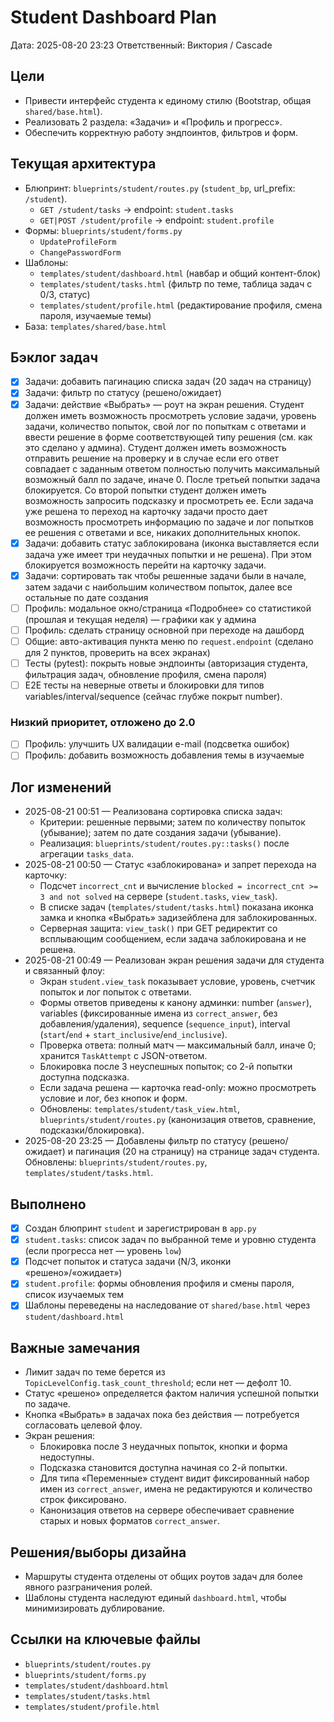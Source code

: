 # Student Dashboard Plan

Дата: 2025-08-20 23:23
Ответственный: Виктория / Cascade

## Цели
- Привести интерфейс студента к единому стилю (Bootstrap, общая `shared/base.html`).
- Реализовать 2 раздела: «Задачи» и «Профиль и прогресс».
- Обеспечить корректную работу эндпоинтов, фильтров и форм.

## Текущая архитектура
- Блюпринт: `blueprints/student/routes.py` (`student_bp`, url_prefix: `/student`).
  - `GET /student/tasks` → endpoint: `student.tasks`
  - `GET|POST /student/profile` → endpoint: `student.profile`
- Формы: `blueprints/student/forms.py`
  - `UpdateProfileForm`
  - `ChangePasswordForm`
- Шаблоны:
  - `templates/student/dashboard.html` (навбар и общий контент-блок)
  - `templates/student/tasks.html` (фильтр по теме, таблица задач с 0/3, статус)
  - `templates/student/profile.html` (редактирование профиля, смена пароля, изучаемые темы)
- База: `templates/shared/base.html`

## Бэклог задач
- [x] Задачи: добавить пагинацию списка задач (20 задач на страницу)
- [x] Задачи: фильтр по статусу (решено/ожидает)
- [x] Задачи: действие «Выбрать» — роут на экран решения. Студент должен иметь возможность просмотреть условие задачи, уровень задачи, количество попыток, свой лог по попыткам с ответами и ввести решение в форме соответствующей типу решения (см. как это сделано у админа). Студент должен иметь возможность отправить решение на проверку и в случае если его ответ совпадает с заданным ответом полностью получить максимальный возможный балл по задаче, иначе 0. После третьей попытки задача блокируется. Со второй попытки студент должен иметь возможность запросить подсказку и просмотреть ее. Если задача уже решена то переход на карточку задачи просто дает возможность просмотреть информацию по задаче и лог попытков ее решения с ответами и все, никаких дополнительных кнопок.
- [x] Задачи: добавить статус заблокирована (иконка выставляется если задача уже имеет три неудачных попытки и не решена). При этом блокируется возможность перейти на карточку задачи.
- [x] Задачи: сортировать так чтобы решенные задачи были в начале, затем задачи с наибольшим количеством попыток, далее все остальные по дате создания
- [ ] Профиль: модальное окно/страница «Подробнее» со статистикой (прошлая и текущая неделя) — графики как у админа
- [ ] Профиль: сделать страницу основной при переходе на дашборд
- [ ] Общие: авто-активация пункта меню по `request.endpoint` (сделано для 2 пунктов, проверить на всех экранах)
- [ ] Тесты (pytest): покрыть новые эндпоинты (авторизация студента, фильтрация задач, обновление профиля, смена пароля)
- [ ] E2E тесты на неверные ответы и блокировки для типов variables/interval/sequence (сейчас глубже покрыт number).

### Низкий приоритет, отложено до 2.0
- [ ] Профиль: улучшить UX валидации e-mail (подсветка ошибок)
- [ ] Профиль: добавить возможность добавления темы в изучаемые

## Лог изменений
- 2025-08-21 00:51 — Реализована сортировка списка задач:
  - Критерии: решенные первыми; затем по количеству попыток (убывание); затем по дате создания задачи (убывание).
  - Реализация: `blueprints/student/routes.py::tasks()` после агрегации `tasks_data`.
- 2025-08-21 00:50 — Статус «заблокирована» и запрет перехода на карточку:
  - Подсчет `incorrect_cnt` и вычисление `blocked = incorrect_cnt >= 3 and not solved` на сервере (`student.tasks`, `view_task`).
  - В списке задач (`templates/student/tasks.html`) показана иконка замка и кнопка «Выбрать» задизейблена для заблокированных.
  - Серверная защита: `view_task()` при GET редиректит со всплывающим сообщением, если задача заблокирована и не решена.
- 2025-08-21 00:49 — Реализован экран решения задачи для студента и связанный флоу:
  - Экран `student.view_task` показывает условие, уровень, счетчик попыток и лог попыток с ответами.
  - Формы ответов приведены к канону админки: number (`answer`), variables (фиксированные имена из `correct_answer`, без добавления/удаления), sequence (`sequence_input`), interval (`start`/`end` + `start_inclusive`/`end_inclusive`).
  - Проверка ответа: полный матч — максимальный балл, иначе 0; хранится `TaskAttempt` с JSON-ответом.
  - Блокировка после 3 неуспешных попыток; со 2-й попытки доступна подсказка.
  - Если задача решена — карточка read-only: можно просмотреть условие и лог, без кнопок и форм.
  - Обновлены: `templates/student/task_view.html`, `blueprints/student/routes.py` (канонизация ответов, сравнение, подсказки/блокировка).
- 2025-08-20 23:25 — Добавлены фильтр по статусу (решено/ожидает) и пагинация (20 на страницу) на странице задач студента. Обновлены: `blueprints/student/routes.py`, `templates/student/tasks.html`.
## Выполнено
- [x] Создан блюпринт `student` и зарегистрирован в `app.py`
- [x] `student.tasks`: список задач по выбранной теме и уровню студента (если прогресса нет — уровень `low`)
- [x] Подсчет попыток и статуса задачи (N/3, иконки «решено»/«ожидает»)
- [x] `student.profile`: формы обновления профиля и смены пароля, список изучаемых тем
- [x] Шаблоны переведены на наследование от `shared/base.html` через `student/dashboard.html`

## Важные замечания
- Лимит задач по теме берется из `TopicLevelConfig.task_count_threshold`; если нет — дефолт 10.
- Статус «решено» определяется фактом наличия успешной попытки по задаче.
- Кнопка «Выбрать» в задачах пока без действия — потребуется согласовать целевой флоу.
 - Экран решения: 
   - Блокировка после 3 неудачных попыток, кнопки и форма недоступны.
   - Подсказка становится доступна начиная со 2-й попытки.
   - Для типа «Переменные» студент видит фиксированный набор имен из `correct_answer`, имена не редактируются и количество строк фиксировано.
   - Канонизация ответов на сервере обеспечивает сравнение старых и новых форматов `correct_answer`.

## Решения/выборы дизайна
- Маршруты студента отделены от общих роутов задач для более явного разграничения ролей.
- Шаблоны студента наследуют единый `dashboard.html`, чтобы минимизировать дублирование.

## Ссылки на ключевые файлы
- `blueprints/student/routes.py`
- `blueprints/student/forms.py`
- `templates/student/dashboard.html`
- `templates/student/tasks.html`
- `templates/student/profile.html`
